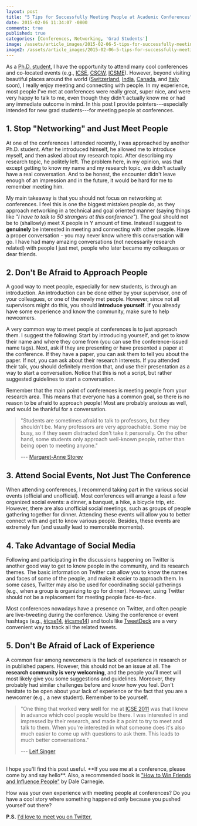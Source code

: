 ```yaml
---
layout: post
title: "5 Tips for Successfully Meeting People at Academic Conferences"
date: 2015-02-06 11:34:07 -0800
comments: true
published: true
categories: [Conferences, Networking, 'Grad Students']
image: /assets/article_images/2015-02-06-5-tips-for-successfully-meeting-people-at-academic-conferences/zurich.jpg
image2: /assets/article_images/2015-02-06-5-tips-for-successfully-meeting-people-at-academic-conferences/zurich-mobile.jpg
---
```

As a [Ph.D. student](/about/), I have the opportunity to attend many cool conferences and co-located events (e.g., [ICSE](http://2014.icse-conferences.org/), [CSCW](http://cscw.acm.org/2015/), [ICSME](http://www.icsme.org/)). However, beyond visiting beautiful places around the world ([Switzerland](https://500px.com/photo/20248433/zurich-at-night-by-alexey-zagalsky), [India](https://500px.com/photo/73282511/the-heart-of-hyderbad-by-alexey-zagalsky), [Canada](https://500px.com/photo/52266254/victoria-lights-by-alexey-zagalsky), and [Italy](https://www.youtube.com/watch?v=I_57gjvek7Q) soon), I really enjoy meeting and connecting with people. In my experience, most people I've met at conferences were really great, super nice, and were very happy to talk to me, even though they didn't actually know me or had any immediate outcome in mind. In this post I provide pointers---especially intended for new grad students---for meeting people at conferences.

<!--more-->

## 1. Stop "Networking" and Just Meet People

At one of the conferences I attended recently, I was approached by another Ph.D. student. After he introduced himself, he allowed me to introduce myself, and then asked about my research topic. After describing my research topic, he politely left. The problem here, in my opinion, was that except getting to know my name and my research topic, we didn't actually have a real conversation. And to be honest, the encounter didn't leave enough of an impression and in the future, it would be hard for me to remember meeting him.

My main takeaway is that you should not focus on networking at conferences. I feel this is one the biggest mistakes people do, as they approach networking in a technical and goal oriented manner (saying things like *"I have to talk to 50 strangers at this conference"*). The goal should not be to (shallowly) meet X people in Y amount of time. Instead I suggest to **genuinely** be interested in meeting and connecting with other people. Have a proper conversation - you may never know where this conversation will go. I have had many amazing conversations (not necessarily research related) with people I just met, people who later became my colleagues or dear friends.

## 2. Don't Be Afraid to Approach People

A good way to meet people, especially for new students, is through an introduction. An introduction can be done either by your supervisor, one of your colleagues, or one of the newly met people. However, since not all supervisors might do this, you should **introduce yourself**. If you already have some experience and know the community, make sure to help newcomers.

A very common way to meet people at conferences is to just approach them. I suggest the following: Start by introducing yourself, and get to know their name and where they come from (you can use the conference-issued name tags). Next, ask if they are presenting or have presented a paper at the conference. If they have a paper, you can ask them to tell you about the paper. If not, you can ask about their research interests. If you attended their talk, you should definitely mention that, and use their presentation as a way to start a conversation. Notice that this is not a script, but rather suggested guidelines to start a conversation.

Remember that the main point of conferences is meeting people from your research area. This means that everyone has a common goal, so there is no reason to be afraid to approach people! Most are probably anxious as well, and would be thankful for a conversation.


>"Students are sometimes afraid to talk to professors, but they shouldn't be. Many professors are very approachable. Some may be busy, so if they seem distracted don't take it personally. On the other hand, some students only approach well-known people, rather than being open to meeting anyone."
>
>--- <a href="https://margaretannestorey.wordpress.com/">Margaret-Anne Storey</a>

## 3. Attend Social Events, Not Just The Conference

When attending conferences, I recommend taking part in the various social events (official and unofficial). Most conferences will arrange a least a few organized social events: a dinner, a banquet, a hike, a bicycle trip, etc. However, there are also unofficial social meetings, such as groups of people gathering together for dinner. Attending these events will allow you to better connect with and get to know various people. Besides, these events are extremely fun (and usually lead to memorable moments).

## 4. Take Advantage of Social Media

Following and participating in the discussions happening on Twitter is another good way to get to know people in the community, and its research themes. The basic information on Twitter can allow you to know the names and faces of some of the people, and make it easier to approach them. In some cases, Twitter may also be used for coordinating social gatherings (e.g., when a group is organizing to go for dinner). However, using Twitter should not be a replacement for meeting people face-to-face.

Most conferences nowadays have a presence on Twitter, and often people are live-tweeting during the conference. Using the conference or event hashtags (e.g., [#icse14](https://twitter.com/hashtag/icse14?src=hash), [#icsme14](https://twitter.com/hashtag/icsme14?src=hash)) and tools like [TweetDeck](https://tweetdeck.twitter.com/) are a very convenient way to track all the related tweets.

## 5. Don't Be Afraid of Lack of Experience

A common fear among newcomers is the lack of experience in research or in published papers. However, this should not be an issue at all. The **research community is very welcoming**, and the people you'll meet will most likely give you some suggestions and guidelines. Moreover, they probably had similar challenges before and know how you feel. Don't hesitate to be open about your lack of experience or the fact that you are a newcomer (e.g., a new student). Remember to be yourself.

>"One thing that worked <strong>very well</strong> for me at <a href="http://2011.icse-conferences.org/">ICSE 2011</a> was that I knew in advance which cool people would be there. I was interested in and impressed by their research, and made it a point to try to meet and talk to them. When you're interested in what someone does it's also much easier to come up with questions to ask them. This leads to much better conversations."
>
>--- <a href="http://leif.me/">Leif Singer</a>

<br>
I hope you'll find this post useful. **If you see me at a conference, please come by and say hello**. Also, a recommended book is <a href="http://en.wikipedia.org/wiki/How_to_Win_Friends_and_Influence_People">"How to Win Friends and Influence People"</a> by Dale Carnegie.

How was your own experience with meeting people at conferences? Do you have a cool story where something happened only because you pushed yourself out there?

**P.S.** [I'd love to meet you on Twitter.](https://twitter.com/alexeyzagalsky)